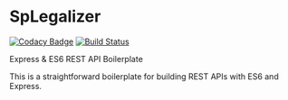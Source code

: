 # SpLegalizer

[![Codacy Badge](https://api.codacy.com/project/badge/Grade/4123f53b1d314ba6a064397158844d7b)](https://www.codacy.com/app/sagrath23/SpLegalizer?utm_source=github.com&amp;utm_medium=referral&amp;utm_content=sagrath23/SpLegalizer&amp;utm_campaign=Badge_Grade)
[![Build Status](https://travis-ci.org/sagrath23/SpLegalizer.svg?branch=master)](https://travis-ci.org/sagrath23/SpLegalizer)


Express & ES6 REST API Boilerplate

This is a straightforward boilerplate for building REST APIs with ES6 and Express.